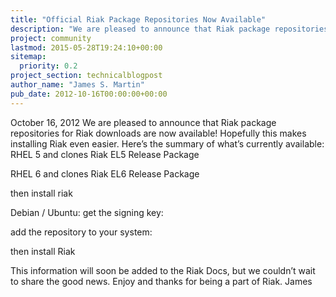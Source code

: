 ```yaml
---
title: "Official Riak Package Repositories Now Available"
description: "We are pleased to announce that Riak package repositories for Riak downloads are now available! Hopefully this makes installing Riak even easier. Here's the summary of what's currently available"
project: community
lastmod: 2015-05-28T19:24:10+00:00
sitemap:
  priority: 0.2
project_section: technicalblogpost
author_name: "James S. Martin"
pub_date: 2012-10-16T00:00:00+00:00
---
```

October 16, 2012
We are pleased to announce that Riak package repositories for Riak downloads are now available! Hopefully this makes installing Riak even easier. Here’s the summary of what’s currently available:
RHEL 5 and clones
Riak EL5 Release Package

RHEL 6 and clones
Riak EL6 Release Package

then install riak

Debian / Ubuntu:
get the signing key:

add the repository to your system:

then install Riak


This information will soon be added to the Riak Docs, but we couldn’t wait to share the good news.
Enjoy and thanks for being a part of Riak.
James
